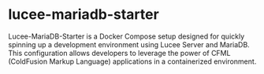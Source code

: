 # lucee-mariadb-starter
Lucee-MariaDB-Starter is a Docker Compose setup designed for quickly spinning up a development environment using Lucee Server and MariaDB. This configuration allows developers to leverage the power of CFML (ColdFusion Markup Language) applications in a containerized environment.

